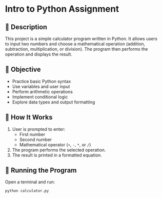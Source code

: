 # Intro to Python Assignment

## 📘 Description

This project is a simple calculator program written in Python. It allows users to input two numbers and choose a mathematical operation (addition, subtraction, multiplication, or division). The program then performs the operation and displays the result.

## 🎯 Objective

- Practice basic Python syntax
- Use variables and user input
- Perform arithmetic operations
- Implement conditional logic
- Explore data types and output formatting

## 🧮 How It Works

1. User is prompted to enter:
   - First number
   - Second number
   - Mathematical operator (`+`, `-`, `*`, or `/`)
2. The program performs the selected operation.
3. The result is printed in a formatted equation.

## 🚀 Running the Program

Open a terminal and run:

```bash
python calculator.py
